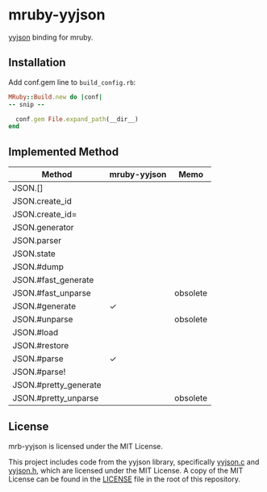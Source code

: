 # mruby-yyjson

[yyjson](https://github.com/ibireme/yyjson) binding for mruby.

## Installation

Add conf.gem line to `build_config.rb`:

```ruby
MRuby::Build.new do |conf|
-- snip --

  conf.gem File.expand_path(__dir__)
end
```

## Implemented Method

| Method               | mruby-yyjson | Memo     |
|----------------------|--------------|----------|
| JSON.[]              |              |          |
| JSON.create_id       |              |          |
| JSON.create_id=      |              |          |
| JSON.generator       |              |          |
| JSON.parser          |              |          |
| JSON.state           |              |          |
| JSON.#dump           |              |          |
| JSON.#fast_generate  |              |          |
| JSON.#fast_unparse   |              | obsolete |
| JSON.#generate       | ✓            |          |
| JSON.#unparse        |              | obsolete |
| JSON.#load           |              |          |
| JSON.#restore        |              |          |
| JSON.#parse          | ✓            |          |
| JSON.#parse!         |              |          |
| JSON.#pretty_generate|              |          |
| JSON.#pretty_unparse |              | obsolete |

## License

mrb-yyjson is licensed under the MIT License.

This project includes code from the yyjson library, specifically [yyjson.c](src/yyjson.c) and [yyjson.h](src/yyjson.h), which are licensed under the MIT License. A copy of the MIT License can be found in the [LICENSE](./LICENSE) file in the root of this repository.
